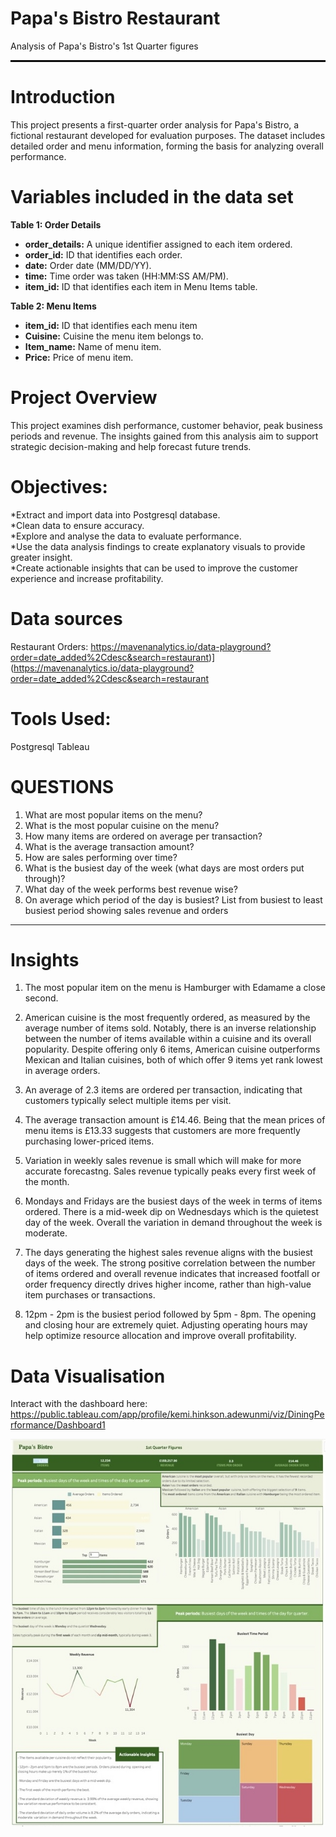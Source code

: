  # Papa's Bistro Restaurant
Analysis of Papa's Bistro's 1st Quarter figures

<hr style="border: 1px solid black;">

# **Introduction**

This project presents a first-quarter order analysis for Papa's Bistro, a fictional restaurant developed for evaluation purposes. The dataset includes detailed order and menu information, forming the basis for analyzing overall performance. 

# **Variables included in the data set**  
**Table 1: Order Details** 

* **order_details:** A unique identifier assigned to each item ordered.  
* **order_id:** ID that identifies each order.  
* **date:** Order date  (MM/DD/YY).  
* **time:** Time order was taken (HH:MM:SS AM/PM).
* **item_id:** ID that identifies each item in Menu Items table.

**Table 2: Menu Items** 
* **item_id:** ID that identifies each menu item
* **Cuisine:** Cuisine the menu item belongs to.
* **Item_name:** Name of menu item.
* **Price:** Price of menu item.

# **Project Overview**  
This project examines dish performance, customer behavior, peak business periods and revenue. The insights gained from this analysis aim to support strategic decision-making and help forecast future trends.

# **Objectives:**  
*Extract and import data into Postgresql database.  
*Clean data to ensure accuracy.  
*Explore and analyse the data to evaluate performance.  
*Use the data analysis findings to create explanatory visuals to provide greater insight.  
*Create actionable insights that can be used to improve the customer experience and increase profitability.

# **Data sources**  
Restaurant Orders:
https://mavenanalytics.io/data-playground?order=date_added%2Cdesc&search=restaurant)](https://mavenanalytics.io/data-playground?order=date_added%2Cdesc&search=restaurant


# **Tools Used:**  
Postgresql
Tableau


# **QUESTIONS**

1) What are most popular items on the menu?
2) What is the most popular cuisine on the menu?
3) How many items are ordered on average per transaction?
4) What is the average transaction amount?  
5) How are sales performing over time? 
6) What is the busiest day of the week (what days are most orders put through)?   
7) What day of the week performs best revenue wise?
8) On average which period of the day is busiest? List from busiest to least busiest period showing sales revenue and orders

___

# **Insights**

1) The most popular item on the menu is Hamburger with Edamame a close second.

2) American cuisine is the most frequently ordered, as measured by the average number of items sold. Notably, there is an inverse relationship between the number of items available within a cuisine and its overall popularity. Despite offering only 6 items, American cuisine outperforms Mexican and Italian cuisines, both of which offer 9 items yet rank lowest in average orders.

3) An average of 2.3 items are ordered per transaction, indicating that customers typically select multiple items per visit.

4) The average transaction amount is £14.46. Being that the mean prices of menu items is £13.33 suggests that customers are more frequently purchasing lower-priced items.

5) Variation in weekly sales revenue is small which will make for more accurate forecastng. Sales revenue typically peaks every first week of the month.

6) Mondays and Fridays are the busiest days of the week in terms of items ordered. There is a mid-week dip on Wednesdays which is the quietest day of the week. Overall the variation in demand throughout the week is moderate.

7) The days generating the highest sales revenue aligns with the busiest days of the week. The strong positive correlation between the number of items ordered and overall revenue indicates that increased footfall or order frequency directly drives higher income, rather than high-value item purchases or transactions.

8) 12pm - 2pm is the busiest period followed by 5pm - 8pm. The opening and closing hour are extremely quiet. Adjusting operating hours may help optimize resource allocation and improve overall profitability.




# **Data Visualisation**
Interact with the dashboard here: https://public.tableau.com/app/profile/kemi.hinkson.adewunmi/viz/DiningPerformance/Dashboard1

![](restaurant_tableau.jpg)
  
